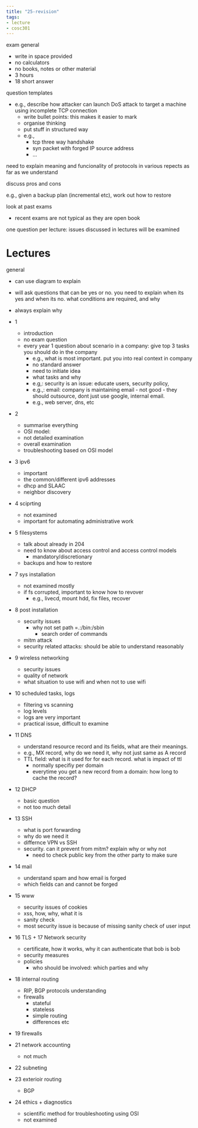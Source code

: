 ```yaml
---
title: "25-revision"
tags: 
- lecture
- cosc301
---
```


exam general
- write in space provided
- no calculators
- no books, notes or other material
- 3 hours
- 18 short answer

question templates
- e.g., describe how attacker can launch DoS attack to target a machine using incomplete TCP connection
	- write bullet points: this makes it easier to mark
	- organise thinking
	- put stuff in structured way
	- e.g.,
		- tcp three way handshake
		- syn packet with forged IP source address
		- ...


need to explain meaning and funcionality of protocols in various repects as far as we understand

discuss pros and cons

e.g., given a backup plan (incremental etc), work out how to restore



look at past exams
- recent exams are not typical as they are open book

one question per lecture: issues discussed in lectures will be examined

# Lectures

general
-  can use diagram to explain
-  will ask questions that can be yes or no. you need to explain when its yes and when its no. what conditions are required, and why
-  always explain why

- 1
	- introduction
	- no exam question
	- every year 1 question about scenario in a company: give top 3 tasks you should do in the company
		- e.g., what is most important. put you into real context in company
		- no standard answer
		- need to initiate idea
		- what tasks and why
		- e.g,: security is an issue: educate users, security policy, 
		- e.g.,: email: company is maintaining email - not good - they should outsource, dont just use google, internal email.
		- e.g., web server, dns, etc
- 2
	- summarise everything
	- OSI model:
	- not detailed examination
	- overall examination
	- troubleshooting based on OSI model
- 3 ipv6
	- important
	- the common/different ipv6 addresses
	- dhcp and SLAAC
	- neighbor discovery
- 4 sciprting
	- not examined
	- important for automating administrative work
- 5 filesystems
	- talk about already in 204
	- need to know about access control and access control models
		- mandatory/discretionary
	- backups and how to restore
- 7 sys installation
	- not examined mostly
	- if fs corrupted, important to know how to revover
		- e.g., livecd, mount hdd, fix files, recover
- 8 post installation
	- security issues
		- why not set path =.:/bin:/sbin
			- search order of commands
	- mitm attack
	- security related attacks: should be able to understand reasonably
- 9 wireless networking
	- security issues
	- quality of network
	- what situation to use wifi and when not to use wifi
- 10 scheduled tasks, logs
	- filtering vs scanning
	- log levels
	- logs are very important
	- practical issue, difficult to examine
- 11 DNS
	- understand resource record and its fields, what are their meanings.
	- e.g., MX record, why do we need it, why not just same as A record
	- TTL field: what is it used for for each record. what is impact of ttl
		- normally specifiy per domain
		- everytime you get a new record from a domain: how long to cache the record?
- 12 DHCP
	- basic question
	- not too much detail
- 13 SSH
	- what is port forwarding
	- why do we need it
	- differnce VPN vs SSH
	- security. can it prevent from mitm? explain why or why not
		- need to check public key from the other party to make sure
- 14 mail
	- understand spam and how email is forged
	- which fields can and cannot be forged
- 15 www
	- security issues of cookies
	- xss, how, why, what it is 
	- sanity check
	- most security issue is because of missing sanity check of user input
- 16 TLS + 17 Network security
	- certificate, how it works, why it can authenticate that bob is bob
	- security measures
	- policies
		- who should be involved: which parties and why
- 18 internal routing
	- RIP, BGP protocols understanding
	- firewalls
		- stateful
		- stateless
		- simple routing
		- differences etc
- 19 firewalls
- 21 network accounting
	- not much
- 22 subneting
- 23 exterioir routing
	- BGP
- 24 ethics + diagnostics
	- scientific method for troubleshooting using OSI
	- not examined
